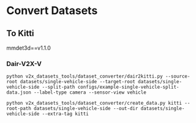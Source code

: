 # Convert Datasets

## To Kitti

mmdet3d==v1.1.0

### Dair-V2X-V

```shell
python v2x_datasets_tools/dataset_converter/dair2kitti.py --source-root datasets/single-vehicle-side --target-root datasets/single-vehicle-side --split-path configs/example-single-vehicle-split-data.json --label-type camera --sensor-view vehicle

python v2x_datasets_tools/dataset_converter/create_data.py kitti --root-path datasets/single-vehicle-side --out-dir datasets/single-vehicle-side --extra-tag kitti
```
